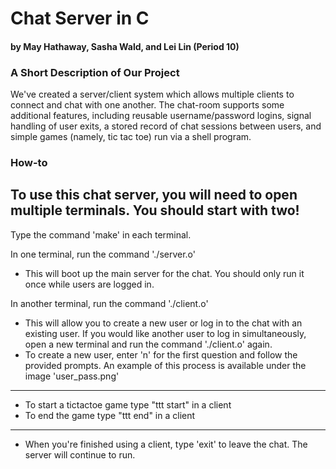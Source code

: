 # Chat Server in C
#### by May Hathaway, Sasha Wald, and Lei Lin (Period 10)

### A Short Description of Our Project
We've created a server/client system which allows multiple clients to connect and chat with one another. The chat-room supports some additional features, including reusable username/password logins, signal handling of user exits, a stored record of chat sessions between users, and simple games (namely, tic tac toe) run via a shell program.
### How-to
To use this chat server, you will need to open multiple terminals. You should start with two!
---
Type the command 'make' in each terminal.

In one terminal, run the command './server.o'
- This will boot up the main server for the chat. You should only run it once while users are logged in.

In another terminal, run the command './client.o'
- This will allow you to create a new user or log in to the chat with an existing user. If you would like another user to log in simultaneously, open a new terminal and run the command './client.o' again.
- To create a new user, enter 'n' for the first question and follow the provided prompts. An example of this process is available under the image 'user_pass.png'
---
- To start a tictactoe game type "ttt start" in a client
- To end the game type "ttt end" in a client
---
- When you're finished using a client, type 'exit' to leave the chat. The  server will continue to run.
